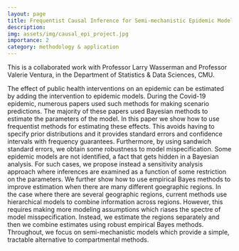 ```yaml
---
layout: page
title: Frequentist Causal Inference for Semi-mechanistic Epidemic Models with Interventions
description: 
img: assets/img/causal_epi_project.jpg
importance: 2
category: methodology & application
---
```


This is a collaborated work with Professor Larry Wasserman and Professor Valerie Ventura, in the Department of Statistics & Data Sciences, CMU.

The effect of public health interventions on an epidemic can be estimated by adding the intervention to epidemic models. During the Covid-19 epidemic, numerous papers used such methods for making scenario predictions. The majority of these papers used Bayesian methods to estimate the parameters of the model. In this paper we show how to use frequentist methods for estimating these effects. This avoids having to specify prior distributions and it provides standard errors and confidence intervals with frequency guarantees. Furthermore, by using sandwich standard errors, we obtain some robustness to model mispecification. Some epidemic models are not identified, a fact that gets hidden in a Bayesian analysis. For such cases, we propose instead a sensitivity analysis approach where inferences are examined as a function of some restriction on the parameters. We further show how to use empirical Bayes methods to improve estimation when there are many different goegraphic regions. In the case where there are several geographic regions, current methods use hierarchical models to combine information across regions. However, this requires making more modeling assumptions which riases the spectre of model misspecification. Instead, we estimate the regions separately and then we combine estimates using robust empirical Bayes methods. Throughout, we focus on semi-mechanistic models which provide a simple, tractable alternative to compartmental methods.